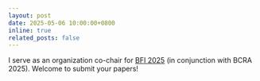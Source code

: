 ```yaml
---
layout: post
date: 2025-05-06 10:00:00+0800
inline: true
related_posts: false
---
```

I serve as an organization co-chair for <a href="https://bcra-conf.github.io/2025/calls/call-for-BFI/">BFI 2025</a> (in conjunction with BCRA 2025). Welcome to submit your papers!
